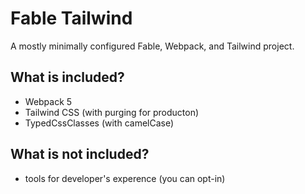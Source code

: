 # Fable Tailwind

A mostly minimally configured Fable, Webpack, and Tailwind project.

## What is included?

- Webpack 5
- Tailwind CSS (with purging for producton)
- TypedCssClasses (with camelCase)

## What is not included?

- tools for developer's experence (you can opt-in)

